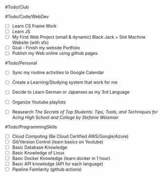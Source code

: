 #Todo/Club




#Todo/Code/WebDev
- [ ] Learn CS Frame Work
- [ ] Learn JS
- [ ] My First Web Project (small & dynamic)
	Black Jack + Slot Machine Website (with sfx)
- [ ] Goal - Finish my website Portfolio
- [ ] Publish my Web online using github pages.

#Todo/Personal
- [ ] Sync my routine activities to Google Calendar
- [ ] Create a Learning/Studying system that work for me
- [ ] Decide to Learn German or Japanses as my 3rd Language 
- [ ] Organize Youtube playlists
- [ ] Reasearch *The Secrets of Top Students: Tips, Tools, and Techniques for Acing High School and College by Stefanie Weisman* 


#Todo/ProgrammingSkills
- [ ] Cloud Computing (Be Cloud Certified AWS/Google/Azure)
- [ ] Git/Version Control (learn basics on Youtube)
- [ ] Basic Database Knowledge 
- [ ] Basic Knowledge of Linux
- [ ] Basic Docker Knowledge (learn docker in 1 hour)
- [ ] Basic API knowledge  (API for each language)
- [ ] Pipeline Familarity (github actions)
